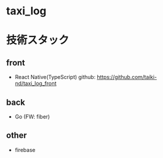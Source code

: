 # taxi_log
 
# 技術スタック

## front
* React Native(TypeScript)
github: https://github.com/taiki-nd/taxi_log_front

## back
* Go (FW: fiber)

## other
* firebase

